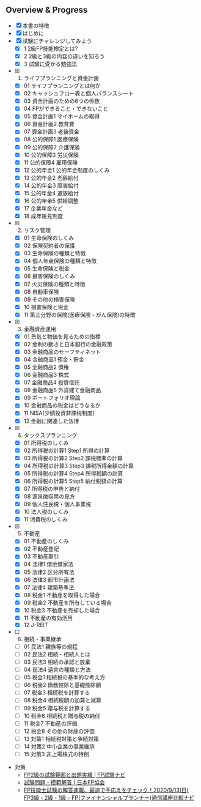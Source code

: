 ## Overview & Progress

- [x] 本書の特徴
- [x] はじめに
- [x] 試験にチャレンジしてみよう
  - [x] 1 2級FP技能検定とは?
  - [x] 2 2級と3級の内容の違いを知ろう
  - [x] 3 試験に受かる勉強法
- [x] 1. ライフプランニングと資金計画
  - [x] 01 ライフプランニングとは何か
  - [x] 02 キャッシュフロー表と個人バランスシート
  - [x] 03 資金計画のための6つの係数
  - [x] 04 FPができること・できないこと
  - [x] 05 資金計画1 マイホームの取得
  - [x] 06 資金計画2 教育費
  - [x] 07 資金計画3 老後資金
  - [x] 08 公的保障1 医療保険
  - [x] 09 公的保障2 介護保険
  - [x] 10 公的保障3 労災保険
  - [x] 11 公的保障4 雇用保険
  - [x] 12 公的年金1 公的年金制度のしくみ
  - [x] 13 公的年金2 老齢給付
  - [x] 14 公的年金3 障害給付
  - [x] 15 公的年金4 遺族給付
  - [x] 16 公的年金5 併給調整
  - [x] 17 企業年金など
  - [x] 18 成年後見制度
- [x] 2. リスク管理
  - [x] 01 生命保険のしくみ
  - [x] 02 保険契約者の保護
  - [x] 03 生命保険の種類と特徴
  - [x] 04 個人年金保険の種類と特徴
  - [x] 05 生命保険と税金
  - [x] 06 損害保険のしくみ
  - [x] 07 火災保険の種類と特徴
  - [x] 08 自動車保険
  - [x] 09 その他の損害保険
  - [x] 10 損害保険と税金
  - [x] 11 第三分野の保険(医療保険・がん保険)の特徴
- [x] 3. 金融資産運用
  - [x] 01 景気と物価を見るための指標
  - [x] 02 金利の動きと日本銀行の金融政策
  - [x] 03 金融商品のセーフティネット
  - [x] 04 金融商品1 預金・貯金
  - [x] 05 金融商品2 債権
  - [x] 06 金融商品3 株式
  - [x] 07 金融商品4 投資信託
  - [x] 08 金融商品5 外貨建て金融商品
  - [x] 09 ポートフォリオ理論
  - [x] 10 金融商品の税金はどうなるか
  - [x] 11 NISA(少額投資非課税制度)
  - [x] 12 金融に関連した法律
- [x] 4. タックスプランニング
  - [x] 01 所得税のしくみ
  - [x] 02 所得税の計算1 Step1 所得の計算
  - [x] 03 所得税の計算2 Step2 課税標準の計算
  - [x] 04 所得税の計算3 Step3 課税所得金額の計算
  - [x] 05 所得税の計算4 Step4 所得税額の計算
  - [x] 06 所得税の計算5 Step5 納付税額の計算
  - [x] 07 所得税の申告と納付
  - [x] 08 源泉徴収票の見方
  - [x] 09 個人住民税・個人事業税
  - [x] 10 法人税のしくみ
  - [x] 11 消費税のしくみ
- [x] 5. 不動産
  - [x] 01 不動産のしくみ
  - [x] 02 不動産登記
  - [x] 03 不動産取引
  - [x] 04 法律1 借地借家法
  - [x] 05 法律2 区分所有法
  - [x] 06 法律3 都市計画法
  - [x] 07 法律4 建築基準法
  - [x] 08 税金1 不動産を取得した場合
  - [x] 09 税金2 不動産を所有している場合
  - [x] 10 税金3 不動産を売却した場合
  - [x] 11 不動産の有効活用
  - [x] 12 J-REIT
- [ ] 6. 相続・事業継承
  - [ ] 01 民法1 親族等の規程
  - [ ] 02 民法2 相続・相続人とは
  - [ ] 03 民法3 相続の承認と放棄
  - [ ] 04 民法4 遺言の種類と方法
  - [ ] 05 税金1 相続税の基本的な考え方
  - [ ] 06 税金2 債務控除と基礎控除額
  - [ ] 07 税金3 相続税を計算する
  - [ ] 08 税金4 相続税額の加算と減算
  - [ ] 09 税金5 贈与税を計算する
  - [ ] 10 税金6 相続税と贈与税の納付
  - [ ] 11 税金7 不動産の評価
  - [ ] 12 税金8 その他の財産の評価
  - [ ] 13 対策1 相続税対策と争続対策
  - [ ] 14 対策2 中小企業の事業継承
  - [ ] 15 対策3 非上場株式の特例

- 対策
  - [FP2級の試験範囲と出題実績 | FP試験ナビ](https://fp-navi.jp/fp2/exam-2/)
  - [試験問題・模範解答 | 日本FP協会](https://www.jafp.or.jp/exam/mohan/)
  - [FP技能士試験の解答速報、最速で手応えをチェック！2020/9/13(日) FP3級・2級・1級 – FP(ファイナンシャルプランナー)通信講座比較ナビ](https://fp-get.info/fp-answer-bulletin-2018/)
